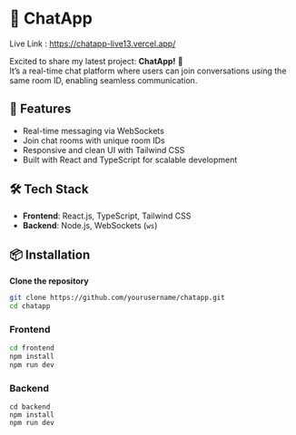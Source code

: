 # 💬 ChatApp
Live Link : https://chatapp-live13.vercel.app/

Excited to share my latest project: **ChatApp!** 🎉  
It’s a real-time chat platform where users can join conversations using the same room ID, enabling seamless communication.

## 🚀 Features

- Real-time messaging via WebSockets
- Join chat rooms with unique room IDs
- Responsive and clean UI with Tailwind CSS
- Built with React and TypeScript for scalable development

## 🛠️ Tech Stack

- **Frontend**: React.js, TypeScript, Tailwind CSS
- **Backend**: Node.js, WebSockets (`ws`)

## 📦 Installation

 **Clone the repository**
   ```bash
   git clone https://github.com/yourusername/chatapp.git
   cd chatapp
   ```

### Frontend

```bash
cd frontend
npm install
npm run dev
```

### Backend

```
cd backend
npm install
npm run dev
```

